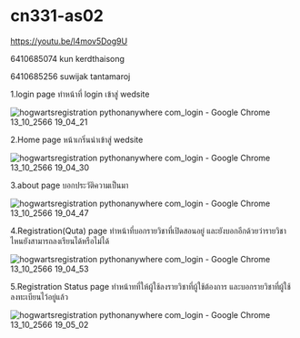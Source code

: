 # cn331-as02
https://youtu.be/l4mov5Dog9U


6410685074 kun kerdthaisong


6410685256 suwijak tantamaroj

1.login page ทำหน้าที่ login เข้าสู่ wedsite

![hogwartsregistration pythonanywhere com_login - Google Chrome 13_10_2566 19_04_21](https://github.com/6410685074/cn331-as02/assets/88659254/72ecb635-629a-4a09-bc35-c1f1943db75a)


2.Home page หน้าเกริ่นนำเข้าสู่ wedsite

![hogwartsregistration pythonanywhere com_login - Google Chrome 13_10_2566 19_04_30](https://github.com/6410685074/cn331-as02/assets/88659254/4531319f-cd43-44c2-834b-8443df3a1e3a)


3.about page บอกประวัติความเป็นมา

![hogwartsregistration pythonanywhere com_login - Google Chrome 13_10_2566 19_04_47](https://github.com/6410685074/cn331-as02/assets/88659254/ddbede52-0624-4562-979a-885054dce36c)


4.Registration(Quta) page ทำหน้าที่บอกรายวิชาที่เปิดสอนอยู่ และยังบอกอีกด้วยว่ารายวิชาไหนยังสามารถลงเรียนได้หรือไม่ได้

![hogwartsregistration pythonanywhere com_login - Google Chrome 13_10_2566 19_04_53](https://github.com/6410685074/cn331-as02/assets/88659254/285ee8c6-1024-4117-94cf-e6f275bdc984)


5.Registration Status page ทำหน้าทที่ให้ผู้ใช้ลงรายวิชาที่ผู้ใช้ต้องการ และบอกรายวิชาที่ผู้ใช้ลงทะเบียนไว้อยู่แล้ว

![hogwartsregistration pythonanywhere com_login - Google Chrome 13_10_2566 19_05_02](https://github.com/6410685074/cn331-as02/assets/88659254/e7431f51-fdc7-499b-81ac-d52e134401e5)

